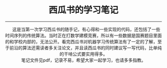 <header>

<!--
  <<< Author notes: Course header >>>
  Include a 1280×640 image, course title in sentence case, and a concise description in emphasis.
  In your repository settings: enable template repository, add your 1280×640 social image, auto delete head branches.
  Add your open source license, GitHub uses MIT license.
-->

# 西瓜书的学习笔记


---
&emsp; 这是当第一次学习西瓜书的随手记，有心得和一些实现的代码，还包括了一些时间序列的传统算法。当时正在打数学建模竞赛，所以有一些数据是国赛题目里面的和学校内部的，无法公开。看完西瓜书对机器学习传统算法有了一定的了解，至于前沿的算法还需读者多关注论文，并且读西瓜书的同时建议写一写代码，比单纯的干啃公式要实用得多。<br>
  笔记文件见pdf，记录不易，希望大家一起学习，也请多多指教。



</footer>
